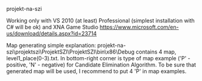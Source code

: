 projekt-na-szi

Working only with VS 2010 (at least) Professional (simplest installation with C# will be ok)
and XNA Game Studio https://www.microsoft.com/en-us/download/details.aspx?id=23714

Map generating simple explanation:
projekt-na-szi\projektszi\ProjektSZI\ProjektSZI\bin\x86\Debug contains 4 map, level1_place(0-3).txt. In bottom-right corner is type of map example ('P' - positive, 'N' - negative) for Candidate Elimination Algorithm. To be sure that generated map will be used, I recommend to put 4 'P' in map examples.
